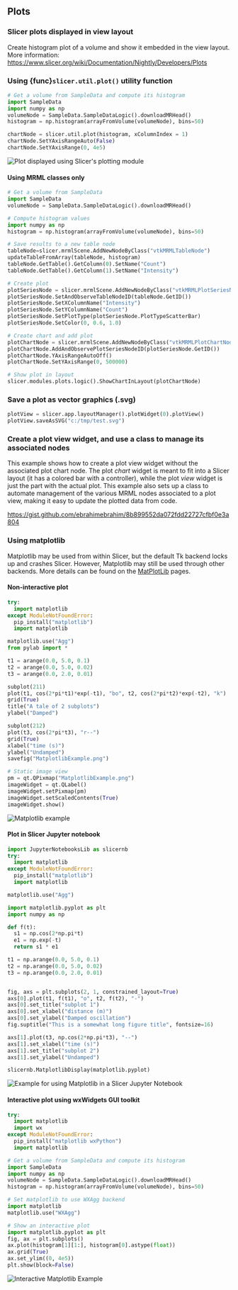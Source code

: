 ## Plots

### Slicer plots displayed in view layout

Create histogram plot of a volume and show it embedded in the view layout. More information: https://www.slicer.org/wiki/Documentation/Nightly/Developers/Plots

### Using {func}`slicer.util.plot()` utility function

```python
# Get a volume from SampleData and compute its histogram
import SampleData
import numpy as np
volumeNode = SampleData.SampleDataLogic().downloadMRHead()
histogram = np.histogram(arrayFromVolume(volumeNode), bins=50)

chartNode = slicer.util.plot(histogram, xColumnIndex = 1)
chartNode.SetYAxisRangeAuto(False)
chartNode.SetYAxisRange(0, 4e5)
```

![Plot displayed using Slicer's plotting module](https://www.slicer.org/w/img_auth.php/9/9c/SlicerPlot.png)

#### Using MRML classes only

```python
# Get a volume from SampleData
import SampleData
volumeNode = SampleData.SampleDataLogic().downloadMRHead()

# Compute histogram values
import numpy as np
histogram = np.histogram(arrayFromVolume(volumeNode), bins=50)

# Save results to a new table node
tableNode=slicer.mrmlScene.AddNewNodeByClass("vtkMRMLTableNode")
updateTableFromArray(tableNode, histogram)
tableNode.GetTable().GetColumn(0).SetName("Count")
tableNode.GetTable().GetColumn(1).SetName("Intensity")

# Create plot
plotSeriesNode = slicer.mrmlScene.AddNewNodeByClass("vtkMRMLPlotSeriesNode", volumeNode.GetName() + " histogram")
plotSeriesNode.SetAndObserveTableNodeID(tableNode.GetID())
plotSeriesNode.SetXColumnName("Intensity")
plotSeriesNode.SetYColumnName("Count")
plotSeriesNode.SetPlotType(plotSeriesNode.PlotTypeScatterBar)
plotSeriesNode.SetColor(0, 0.6, 1.0)

# Create chart and add plot
plotChartNode = slicer.mrmlScene.AddNewNodeByClass("vtkMRMLPlotChartNode")
plotChartNode.AddAndObservePlotSeriesNodeID(plotSeriesNode.GetID())
plotChartNode.YAxisRangeAutoOff()
plotChartNode.SetYAxisRange(0, 500000)

# Show plot in layout
slicer.modules.plots.logic().ShowChartInLayout(plotChartNode)
```

### Save a plot as vector graphics (.svg)

```python
plotView = slicer.app.layoutManager().plotWidget(0).plotView()
plotView.saveAsSVG("c:/tmp/test.svg")
```

### Create a plot view widget, and use a class to manage its associated nodes

This example shows how to create a plot view widget without the associated plot chart node. The plot _chart_ widget is meant to fit into a Slicer layout (it has a colored bar with a controller), while the plot _view_ widget is just the part with the actual plot. This example also sets up a class to automate management of the various MRML nodes associated to a plot view, making it easy to update the plotted data from code.

https://gist.github.com/ebrahimebrahim/8b899552da072fdd22727cfbf0e3a804

### Using matplotlib

Matplotlib may be used from within Slicer, but the default Tk backend locks up and crashes Slicer. However, Matplotlib may still be used through other backends. More details can be found on the [MatPlotLib](http://matplotlib.sourceforge.net/) pages.

#### Non-interactive plot

```python
try:
  import matplotlib
except ModuleNotFoundError:
  pip_install("matplotlib")
  import matplotlib

matplotlib.use("Agg")
from pylab import *

t1 = arange(0.0, 5.0, 0.1)
t2 = arange(0.0, 5.0, 0.02)
t3 = arange(0.0, 2.0, 0.01)

subplot(211)
plot(t1, cos(2*pi*t1)*exp(-t1), "bo", t2, cos(2*pi*t2)*exp(-t2), "k")
grid(True)
title("A tale of 2 subplots")
ylabel("Damped")

subplot(212)
plot(t3, cos(2*pi*t3), "r--")
grid(True)
xlabel("time (s)")
ylabel("Undamped")
savefig("MatplotlibExample.png")

# Static image view
pm = qt.QPixmap("MatplotlibExample.png")
imageWidget = qt.QLabel()
imageWidget.setPixmap(pm)
imageWidget.setScaledContents(True)
imageWidget.show()
```

![Matplotlib example](https://www.slicer.org/w/img_auth.php/a/ab/MatplotlibExample.png)

#### Plot in Slicer Jupyter notebook

```python
import JupyterNotebooksLib as slicernb
try:
  import matplotlib
except ModuleNotFoundError:
  pip_install("matplotlib")
  import matplotlib

matplotlib.use("Agg")

import matplotlib.pyplot as plt
import numpy as np

def f(t):
  s1 = np.cos(2*np.pi*t)
  e1 = np.exp(-t)
  return s1 * e1

t1 = np.arange(0.0, 5.0, 0.1)
t2 = np.arange(0.0, 5.0, 0.02)
t3 = np.arange(0.0, 2.0, 0.01)


fig, axs = plt.subplots(2, 1, constrained_layout=True)
axs[0].plot(t1, f(t1), "o", t2, f(t2), "-")
axs[0].set_title("subplot 1")
axs[0].set_xlabel("distance (m)")
axs[0].set_ylabel("Damped oscillation")
fig.suptitle("This is a somewhat long figure title", fontsize=16)

axs[1].plot(t3, np.cos(2*np.pi*t3), "--")
axs[1].set_xlabel("time (s)")
axs[1].set_title("subplot 2")
axs[1].set_ylabel("Undamped")

slicernb.MatplotlibDisplay(matplotlib.pyplot)
```

![Example for using Matplotlib in a Slicer Jupyter Notebook](https://www.slicer.org/w/img_auth.php/a/a2/JupyterNotebookMatplotlibExample.png)


#### Interactive plot using wxWidgets GUI toolkit

```python
try:
  import matplotlib
  import wx
except ModuleNotFoundError:
  pip_install("matplotlib wxPython")
  import matplotlib

# Get a volume from SampleData and compute its histogram
import SampleData
import numpy as np
volumeNode = SampleData.SampleDataLogic().downloadMRHead()
histogram = np.histogram(arrayFromVolume(volumeNode), bins=50)

# Set matplotlib to use WXAgg backend
import matplotlib
matplotlib.use("WXAgg")

# Show an interactive plot
import matplotlib.pyplot as plt
fig, ax = plt.subplots()
ax.plot(histogram[1][1:], histogram[0].astype(float))
ax.grid(True)
ax.set_ylim((0, 4e5))
plt.show(block=False)
```

![Interactive Matplotlib Example](https://www.slicer.org/w/img_auth.php/d/d2/InteractiveMatplotlibExample.png)
